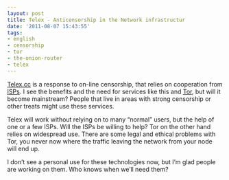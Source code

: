 ```yaml
---
layout: post
title: Telex - Anticensorship in the Network infrastructur
date: '2011-08-07 15:43:55'
tags:
- english
- censorship
- tor
- the-onion-router
- telex
---
```



[Telex.cc](https://telex.cc/) is a response to on-line censorship, that relies on cooperation from [ISPs](http://en.wikipedia.org/wiki/Internet_Service_Provider). I see the benefits and the need for services like this and [Tor](https://www.torproject.org/), but will it become mainstream? People that live in areas with strong censorship or other treats might use these services.

Telex will work without relying on to many “normal” users, but the help of one or a few ISPs. Will the ISPs be willing to help? Tor on the other hand relies on widespread use. There are some legal and ethical problems with Tor, you never now where the traffic leaving the network from your node will end up.

I don’t see a personal use for these technologies now, but I’m glad people are working on them. Who knows when we’ll need them?